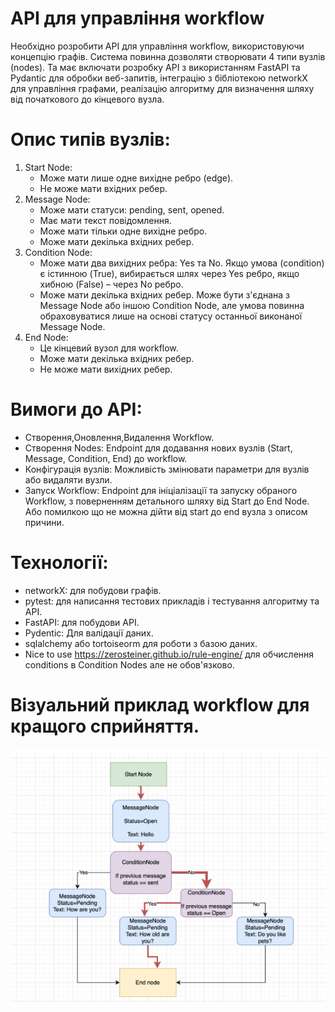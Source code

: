 # API для управління workflow

Необхідно розробити API для управління workflow, використовуючи концепцію графів. Система повинна дозволяти створювати 4 типи вузлів (nodes). Та має включати розробку API з використанням FastAPI та Pydantic для обробки веб-запитів, інтеграцію з бібліотекою networkX для управління графами, реалізацію алгоритму для визначення шляху від початкового до кінцевого вузла.

# Опис типів вузлів:
1) Start Node:
    - Може мати лише одне вихідне ребро (edge).
    - Не може мати вхідних ребер.
2) Message Node:
    - Може мати статуси: pending, sent, opened.
    - Має мати текст повідомлення.
    - Може мати тільки одне вихідне ребро.
    - Може мати декілька вхідних ребер.
3) Condition Node:
    - Може мати два вихідних ребра: Yes та No. Якщо умова (condition) є істинною (True), вибирається шлях через Yes ребро, якщо хибною (False) – через No ребро.
    - Може мати декілька вхідних ребер. Може бути з'єднана з Message Node або іншою Condition Node, але умова повинна обраховуватися лише на основі статусу останньої виконаної Message Node. 
4) End Node:
    - Це кінцевий вузол для workflow.
    - Може мати декілька вхідних ребер.
    - Не може мати вихідних ребер.

# Вимоги до API:
- Створення,Оновлення,Видалення Workflow.
- Створення Nodes: Endpoint для додавання нових вузлів (Start, Message, Condition, End) до workflow.
- Конфігурація вузлів: Можливість змінювати параметри для вузлів або видаляти вузли. 
- Запуск Workflow: Endpoint для ініціалізації та запуску обраного Workflow, з поверненням детального шляху від Start до End Node. Або помилкою що не можна дійти від start до end вузла з описом причини.


# Технології:
- networkX: для побудови графів.
- pytest: для написання тестових прикладів і тестування алгоритму та API.
- FastAPI: для побудови API.
- Pydentic: Для валідації даних.
- sqlalchemy або tortoiseorm для роботи з базою даних.
- Nice to use https://zerosteiner.github.io/rule-engine/ для обчислення conditions в Condition Nodes але не обов'язково.

# Візуальний приклад workflow для кращого сприйняття.
![alt text](demo.png)
